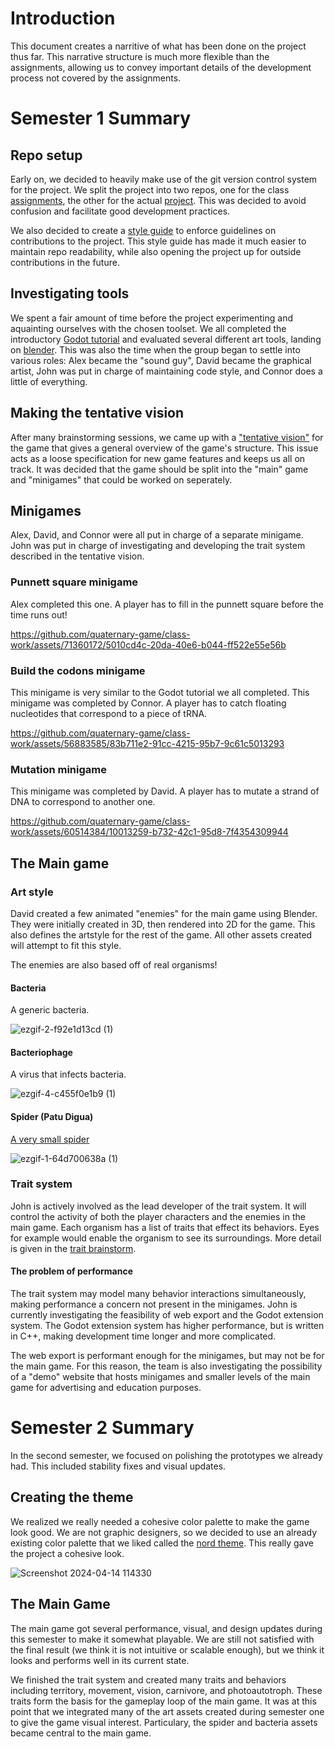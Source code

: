 # Introduction
This document creates a narritive of what has been done on the project thus far. This narrative structure is much more flexible than the assignments,
allowing us to convey important details of the development process not covered by the assignments.
# Semester 1 Summary
## Repo setup
Early on, we decided to heavily make use of the git version control system for the project.
We split the project into two repos, one for the class [assignments](https://github.com/quaternary-game/class-work), 
the other for the actual [project](https://github.com/quaternary-game/quaternary). This was decided to avoid confusion and facilitate good development practices.

We also decided to create a [style guide](https://github.com/quaternary-game/quaternary/blob/main/CONTRIBUTING.md) to enforce guidelines on contributions to the project.
This style guide has made it much easier to maintain repo readability, while also opening the project up for outside contributions in the future.
## Investigating tools
We spent a fair amount of time before the project experimenting and aquainting ourselves with the chosen toolset. 
We all completed the introductory [Godot tutorial](https://docs.godotengine.org/en/stable/getting_started/first_2d_game/index.html) 
and evaluated several different art tools, landing on [blender](https://www.blender.org/). This was also the time when the group began to settle into
various roles: Alex became the "sound guy", David became the graphical artist, John was put in charge of maintaining code style, and Connor does a little of everything.

## Making the tentative vision
After many brainstorming sessions, we came up with a ["tentative vision"](https://github.com/quaternary-game/quaternary/issues/1) 
for the game that gives a general overview of the game's structure. This issue acts as a loose specification for new game features and keeps us all on track.
It was decided that the game should be split into the "main" game and "minigames" that could be worked on seperately. 

## Minigames
Alex, David, and Connor were all put in charge of a separate minigame. John was put in charge of investigating and developing the trait system described in the tentative vision.

### Punnett square minigame
Alex completed this one. A player has to fill in the punnett square before the time runs out! 

https://github.com/quaternary-game/class-work/assets/71360172/5010cd4c-20da-40e6-b044-ff522e55e56b

### Build the codons minigame
This minigame is very similar to the Godot tutorial we all completed. This minigame was completed by Connor.
A player has to catch floating nucleotides that correspond to a piece of tRNA.

https://github.com/quaternary-game/class-work/assets/56883585/83b711e2-91cc-4215-95b7-9c61c5013293

### Mutation minigame
This minigame was completed by David. A player has to mutate a strand of DNA to correspond to another one.

https://github.com/quaternary-game/class-work/assets/60514384/10013259-b732-42c1-95d8-7f4354309944

## The Main game
### Art style
David created a few animated "enemies" for the main game using Blender. They were initially created in 3D, then rendered into 2D for the game.  This also defines the artstyle for the rest of the game.
All other assets created will attempt to fit this style.

The enemies are also based off of real organisms!
#### Bacteria
A generic bacteria.

![ezgif-2-f92e1d13cd (1)](https://github.com/quaternary-game/class-work/assets/60514384/2261427e-95c7-496a-8296-b51da9e49ef7)

#### Bacteriophage
A virus that infects bacteria.

![ezgif-4-c455f0e1b9 (1)](https://github.com/quaternary-game/class-work/assets/60514384/f7f5a437-a8f1-4b0a-8880-a8c31d5fea53)

#### Spider (Patu Digua)
[A very small spider](https://en.wikipedia.org/wiki/Patu_digua)

![ezgif-1-64d700638a (1)](https://github.com/quaternary-game/class-work/assets/60514384/76e976a2-4dc2-452d-be30-56d2cdc19325)


### Trait system
John is actively involved as the lead developer of the trait system. It will control the activity of both the player characters and the enemies in the main game. Each organism has a list of traits that effect its behaviors.
Eyes for example would enable the organism to see its surroundings. More detail is given in the [trait brainstorm](https://github.com/quaternary-game/quaternary/issues/3).

#### The problem of performance
The trait system may model many behavior interactions simultaneously, making performance a concern not present in the minigames. 
John is currently investigating the feasibility of web export and the Godot extension system. The Godot extension system has higher performance,
but is written in C++, making development time longer and more complicated. 

The web export is performant enough for the minigames, but may not be for the main game. For this reason, the team is also investigating the possibility of a 
"demo" website that hosts minigames and smaller levels of the main game for advertising and education purposes.

# Semester 2 Summary
In the second semester, we focused on polishing the prototypes we already had. This included stability fixes and visual updates.

## Creating the theme
We realized we really needed a cohesive color palette to make the game look good. We are not graphic designers, so we decided to use an already existing color palette that we liked called the [nord theme](https://www.nordtheme.com/). This really gave the project a cohesive look.

![Screenshot 2024-04-14 114330](https://github.com/quaternary-game/class-work/assets/60514384/1fddc6af-2e23-4859-a5ed-508231559607)

## The Main Game
The main game got several performance, visual, and design updates during this semester to make it somewhat playable. We are still not satisfied with the final result (we think it is not intuitive or scalable enough), but we think it looks and performs well in its current state.

We finished the trait system and created many traits and behaviors including territory, movement, vision, carnivore, and photoautotroph. These traits form the basis for the gameplay loop of the main game. It was at this point that we integrated many of the art assets created during semester one to give the game visual interest. Particulary, the spider and bacteria assets became central to the main game.
